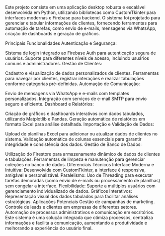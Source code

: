 Este projeto consiste em uma aplicação desktop robusta e escalável desenvolvida em Python, utilizando bibliotecas como CustomTkinter para interfaces modernas e Firebase para backend. O sistema foi projetado para gerenciar e tabular informações de clientes, fornecendo ferramentas para automação de tarefas, como envio de e-mails, mensagens via WhatsApp, criação de dashboards e geração de gráficos.

Principais Funcionalidades
Autenticação e Segurança:

Sistema de login integrado ao Firebase Auth para autenticação segura de usuários.
Suporte para diferentes níveis de acesso, incluindo usuários comuns e administradores.
Gestão de Clientes:

Cadastro e visualização de dados personalizados de clientes.
Ferramentas para navegar por clientes, registrar interações e realizar tabulações conforme categorias pré-definidas.
Automação de Comunicação:

Envio de mensagens via WhatsApp e e-mails com templates personalizados.
Integração com serviços de e-mail SMTP para envio seguro e eficiente.
Dashboard e Relatórios:

Criação de gráficos e dashboards interativos com dados tabulados, utilizando Matplotlib e Pandas.
Geração automática de relatórios em formato Excel para análise detalhada.
Importação e Validação de Dados:

Upload de planilhas Excel para adicionar ou atualizar dados de clientes no sistema.
Validação automática de colunas essenciais para garantir integridade e consistência dos dados.
Gestão de Banco de Dados:

Utilização do Firestore para armazenamento dinâmico de dados de clientes e tabulações.
Ferramentas de limpeza e manutenção para gerenciar coleções no banco de dados.
Diferenciais Técnicos
Interface Moderna e Intuitiva: Desenvolvida com CustomTkinter, a interface é responsiva, amigável e personalizável.
Paralelismo: Uso de Threading para executar tarefas demoradas (como envio de e-mails ou processamento de planilhas) sem congelar a interface.
Flexibilidade: Suporte a múltiplos usuários com gerenciamento individualizado de dados.
Gráficos Interativos: Representação visual dos dados tabulados para facilitar análises estratégicas.
Aplicações Potenciais
Gestão de campanhas de marketing.
Controle de leads e clientes em empresas de diferentes setores.
Automação de processos administrativos e comunicação em escritórios.
Este sistema é uma solução integrada que otimiza processos, centraliza informações e facilita a comunicação, aumentando a produtividade e melhorando a experiência do usuário final.
